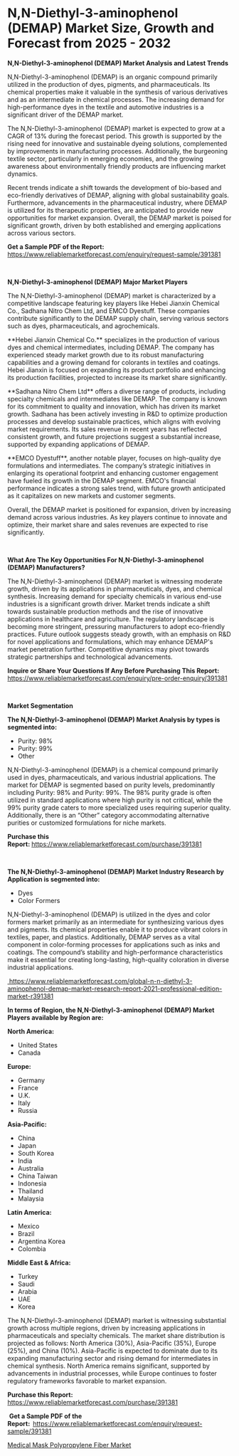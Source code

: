 <p><h1>N,N-Diethyl-3-aminophenol (DEMAP) Market Size, Growth and Forecast from 2025 - 2032</h1></p><p><strong>N,N-Diethyl-3-aminophenol (DEMAP) Market Analysis and Latest Trends</strong></p>
<p><p>N,N-Diethyl-3-aminophenol (DEMAP) is an organic compound primarily utilized in the production of dyes, pigments, and pharmaceuticals. Its chemical properties make it valuable in the synthesis of various derivatives and as an intermediate in chemical processes. The increasing demand for high-performance dyes in the textile and automotive industries is a significant driver of the DEMAP market.</p><p>The N,N-Diethyl-3-aminophenol (DEMAP) market is expected to grow at a CAGR of 13% during the forecast period. This growth is supported by the rising need for innovative and sustainable dyeing solutions, complemented by improvements in manufacturing processes. Additionally, the burgeoning textile sector, particularly in emerging economies, and the growing awareness about environmentally friendly products are influencing market dynamics.</p><p>Recent trends indicate a shift towards the development of bio-based and eco-friendly derivatives of DEMAP, aligning with global sustainability goals. Furthermore, advancements in the pharmaceutical industry, where DEMAP is utilized for its therapeutic properties, are anticipated to provide new opportunities for market expansion. Overall, the DEMAP market is poised for significant growth, driven by both established and emerging applications across various sectors.</p></p>
<p><strong>Get a Sample PDF of the Report:&nbsp;</strong> <a href="https://www.reliablemarketforecast.com/enquiry/request-sample/391381?utm_campaign=3538&utm_medium=2&utm_source=Github&utm_content=ia&utm_term=29032025&utm_id=nn-diethyl-3-aminophenol-demap">https://www.reliablemarketforecast.com/enquiry/request-sample/391381</a></p>
<p>&nbsp;</p>
<p><strong>N,N-Diethyl-3-aminophenol (DEMAP) Major Market Players</strong></p>
<p><p>The N,N-Diethyl-3-aminophenol (DEMAP) market is characterized by a competitive landscape featuring key players like Hebei Jianxin Chemical Co., Sadhana Nitro Chem Ltd, and EMCO Dyestuff. These companies contribute significantly to the DEMAP supply chain, serving various sectors such as dyes, pharmaceuticals, and agrochemicals.</p><p>**Hebei Jianxin Chemical Co.** specializes in the production of various dyes and chemical intermediates, including DEMAP. The company has experienced steady market growth due to its robust manufacturing capabilities and a growing demand for colorants in textiles and coatings. Hebei Jianxin is focused on expanding its product portfolio and enhancing its production facilities, projected to increase its market share significantly.</p><p>**Sadhana Nitro Chem Ltd** offers a diverse range of products, including specialty chemicals and intermediates like DEMAP. The company is known for its commitment to quality and innovation, which has driven its market growth. Sadhana has been actively investing in R&D to optimize production processes and develop sustainable practices, which aligns with evolving market requirements. Its sales revenue in recent years has reflected consistent growth, and future projections suggest a substantial increase, supported by expanding applications of DEMAP.</p><p>**EMCO Dyestuff**, another notable player, focuses on high-quality dye formulations and intermediates. The company’s strategic initiatives in enlarging its operational footprint and enhancing customer engagement have fueled its growth in the DEMAP segment. EMCO's financial performance indicates a strong sales trend, with future growth anticipated as it capitalizes on new markets and customer segments.</p><p>Overall, the DEMAP market is positioned for expansion, driven by increasing demand across various industries. As key players continue to innovate and optimize, their market share and sales revenues are expected to rise significantly.</p></p>
<p>&nbsp;</p>
<p><strong>What Are The Key Opportunities For N,N-Diethyl-3-aminophenol (DEMAP) Manufacturers?</strong></p>
<p><p>The N,N-Diethyl-3-aminophenol (DEMAP) market is witnessing moderate growth, driven by its applications in pharmaceuticals, dyes, and chemical synthesis. Increasing demand for specialty chemicals in various end-use industries is a significant growth driver. Market trends indicate a shift towards sustainable production methods and the rise of innovative applications in healthcare and agriculture. The regulatory landscape is becoming more stringent, pressuring manufacturers to adopt eco-friendly practices. Future outlook suggests steady growth, with an emphasis on R&D for novel applications and formulations, which may enhance DEMAP's market penetration further. Competitive dynamics may pivot towards strategic partnerships and technological advancements.</p></p>
<p><strong>Inquire or Share Your Questions If Any Before Purchasing This Report:</strong> <a href="https://www.reliablemarketforecast.com/enquiry/pre-order-enquiry/391381?utm_campaign=3538&utm_medium=2&utm_source=Github&utm_content=ia&utm_term=29032025&utm_id=nn-diethyl-3-aminophenol-demap">https://www.reliablemarketforecast.com/enquiry/pre-order-enquiry/391381</a></p>
<p>&nbsp;</p>
<p><strong>Market Segmentation</strong></p>
<p><strong>The N,N-Diethyl-3-aminophenol (DEMAP) Market Analysis by types is segmented into:</strong></p>
<p><ul><li>Purity: 98%</li><li>Purity: 99%</li><li>Other</li></ul></p>
<p><p>N,N-Diethyl-3-aminophenol (DEMAP) is a chemical compound primarily used in dyes, pharmaceuticals, and various industrial applications. The market for DEMAP is segmented based on purity levels, predominantly including Purity: 98% and Purity: 99%. The 98% purity grade is often utilized in standard applications where high purity is not critical, while the 99% purity grade caters to more specialized uses requiring superior quality. Additionally, there is an “Other” category accommodating alternative purities or customized formulations for niche markets.</p></p>
<p><strong>Purchase this Report:&nbsp;</strong><a href="https://www.reliablemarketforecast.com/purchase/391381?utm_campaign=3538&utm_medium=2&utm_source=Github&utm_content=ia&utm_term=29032025&utm_id=nn-diethyl-3-aminophenol-demap">https://www.reliablemarketforecast.com/purchase/391381</a></p>
<p>&nbsp;</p>
<p><strong>The N,N-Diethyl-3-aminophenol (DEMAP) Market Industry Research by Application is segmented into:</strong></p>
<p><ul><li>Dyes</li><li>Color Formers</li></ul></p>
<p><p>N,N-Diethyl-3-aminophenol (DEMAP) is utilized in the dyes and color formers market primarily as an intermediate for synthesizing various dyes and pigments. Its chemical properties enable it to produce vibrant colors in textiles, paper, and plastics. Additionally, DEMAP serves as a vital component in color-forming processes for applications such as inks and coatings. The compound’s stability and high-performance characteristics make it essential for creating long-lasting, high-quality coloration in diverse industrial applications.</p></p>
<p><a href="https://www.reliablemarketforecast.com/global-n-n-diethyl-3-aminophenol-demap-market-research-report-2021-professional-edition-market-r391381?utm_campaign=3538&utm_medium=2&utm_source=Github&utm_content=ia&utm_term=29032025&utm_id=nn-diethyl-3-aminophenol-demap">&nbsp;https://www.reliablemarketforecast.com/global-n-n-diethyl-3-aminophenol-demap-market-research-report-2021-professional-edition-market-r391381</a></p>
<p><strong>In terms of Region, the N,N-Diethyl-3-aminophenol (DEMAP) Market Players available by Region are:</strong></p>
<p>
    <p> <strong> North America: </strong>
        <ul>
            <li>United States</li>
            <li>Canada</li>
        </ul>
        </p> 
    <p> <strong> Europe: </strong>
        <ul>
            <li>Germany</li>
            <li>France</li>
            <li>U.K.</li>
            <li>Italy</li>
            <li>Russia</li>
        </ul>
        </p> 
    <p> <strong> Asia-Pacific: </strong>
        <ul>
            <li>China</li>
            <li>Japan</li>
            <li>South Korea</li>
            <li>India</li>
            <li>Australia</li>
            <li>China Taiwan</li>
            <li>Indonesia</li>
            <li>Thailand</li>
            <li>Malaysia</li>
        </ul>
        </p> 
    <p> <strong> Latin America: </strong>
        <ul>
            <li>Mexico</li>
            <li>Brazil</li>
            <li>Argentina Korea</li>
            <li>Colombia</li>
        </ul>
        </p> 
    <p> <strong> Middle East & Africa: </strong>
        <ul>
            <li>Turkey</li>
            <li>Saudi</li>
            <li>Arabia</li>
            <li>UAE</li>
            <li>Korea</li>
        </ul>
    </p>
    </p>
<p><p>The N,N-Diethyl-3-aminophenol (DEMAP) market is witnessing substantial growth across multiple regions, driven by increasing applications in pharmaceuticals and specialty chemicals. The market share distribution is projected as follows: North America (30%), Asia-Pacific (35%), Europe (25%), and China (10%). Asia-Pacific is expected to dominate due to its expanding manufacturing sector and rising demand for intermediates in chemical synthesis. North America remains significant, supported by advancements in industrial processes, while Europe continues to foster regulatory frameworks favorable to market expansion.</p></p>
<p><strong>Purchase this Report: </strong><a href="https://www.reliablemarketforecast.com/purchase/391381?utm_campaign=3538&utm_medium=2&utm_source=Github&utm_content=ia&utm_term=29032025&utm_id=nn-diethyl-3-aminophenol-demap">https://www.reliablemarketforecast.com/purchase/391381</a></p>
<p>&nbsp;<strong>Get a Sample PDF of the Report:&nbsp;&nbsp;</strong><a href="https://www.reliablemarketforecast.com/enquiry/request-sample/391381?utm_campaign=3538&utm_medium=2&utm_source=Github&utm_content=ia&utm_term=29032025&utm_id=nn-diethyl-3-aminophenol-demap">https://www.reliablemarketforecast.com/enquiry/request-sample/391381</a></p>
<p><strong></strong></p>
<p><p><a href="https://github.com/daleogrando/Market-Research-Report-List-1/blob/main/medical-mask-polypropylene-fiber-market.md?utm_campaign=3538&utm_medium=2&utm_source=Github&utm_content=ia&utm_term=29032025&utm_id=nn-diethyl-3-aminophenol-demap">Medical Mask Polypropylene Fiber Market</a></p></p>